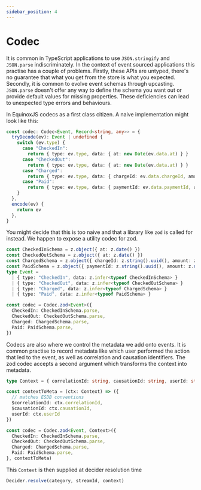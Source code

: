 ```yaml
---
sidebar_position: 4
---
```


# Codec

It is common in TypeScript applications to use `JSON.stringify` and `JSON.parse`
indiscriminately. In the context of event sourced applications this practise has
a couple of problems. Firstly, these APIs are untyped, there's no guarantee that
what you get from the store is what you expected. Secondly, it is common to
evolve event schemas through upcasting. `JSON.parse` doesn't offer any way to
define the schema you want out or provide default values for missing properties.
These deficiencies can lead to unexpected type errors and behaviours.

In EquinoxJS codecs as a first class citizen. A naive implementation might look
like this: 

```ts
const codec: Codec<Event, Record<string, any>> = {
  tryDecode(ev): Event | undefined {
    switch (ev.type) {
      case "CheckedIn":
        return { type: ev.type, data: { at: new Date(ev.data.at) } }
      case "CheckedOut":
        return { type: ev.type, data: { at: new Date(ev.data.at) } }
      case "Charged":
        return { type: ev.type, data: { chargeId: ev.data.chargeId, amount: ev.data.amount, at: new Date(ev.data.at) } }
      case "Paid":
        return { type: ev.type, data: { paymentId: ev.data.paymentId, amount: ev.data.amount, at: new Date(ev.data.at) } }
    }
  },
  encode(ev) {
    return ev
  },
}
```

You might decide that this is too naive and that a library like `zod` is called
for instead. We happen to expose a utility codec for zod. 

```ts
const CheckedInSchema = z.object({ at: z.date() })
const CheckedOutSchema = z.object({ at: z.date() })
const ChargedSchema = z.object({ chargeId: z.string().uuid(), amount: z.number(), at: z.date() })
const PaidSchema = z.object({ paymentId: z.string().uuid(), amount: z.number(), at: z.date() })
type Event =
  | { type: "CheckedIn", data: z.infer<typeof CheckedInSchema> }
  | { type: "CheckedOut", data: z.infer<typeof CheckedOutSchema> }
  | { type: "Charged", data: z.infer<typeof ChargedSchema> }
  | { type: "Paid", data: z.infer<typeof PaidSchema> }

const codec = Codec.zod<Event>({
  CheckedIn: CheckedInSchema.parse,
  CheckedOut: CheckedOutSchema.parse,
  Charged: ChargedSchema.parse,
  Paid: PaidSchema.parse,
})
```

Codecs are also where we control the metadata we add onto events. It is common
practise to record metadata like which user performed the action that led to the
event, as well as correlation and causation identifiers. The zod codec accepts a
second argument which transforms the context into metadata.

```ts
type Context = { correlationId: string, causationId: string, userId: string }

const contextToMeta = (ctx: Context) => ({
  // matches ESDB conventions
  $correlationId: ctx.correlationId,
  $causationId: ctx.causationId,
  userId: ctx.userId
})

const codec = Codec.zod<Event, Context>({
  CheckedIn: CheckedInSchema.parse,
  CheckedOut: CheckedOutSchema.parse,
  Charged: ChargedSchema.parse,
  Paid: PaidSchema.parse,
}, contextToMeta)
```

This `Context` is then supplied at decider resolution time

```ts
Decider.resolve(category, streamId, context)
```
